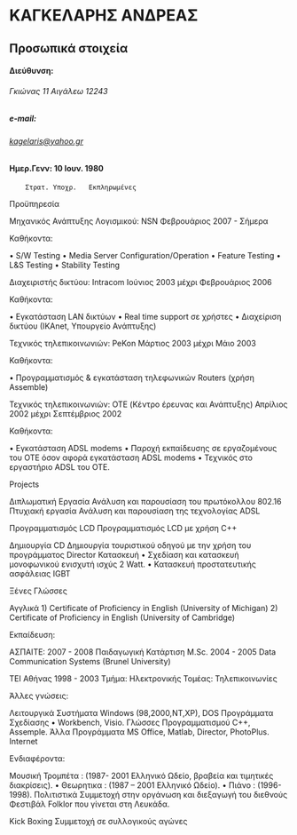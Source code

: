 #                                                    ΚΑΓΚΕΛΑΡΗΣ ΑΝΔΡΕΑΣ


## Προσωπικά στοιχεία 
#### Διεύθυνση: 
###### Γκιώνας 11 Αιγάλεω 12243 	
##### e-mail:	
###### kagelaris@yahoo.gr
####		Ημερ.Γενν:	10 Ιουν. 1980
		Στρατ. Υποχρ.	Εκπληρωμένες


Προϋπηρεσία

Μηχανικός Ανάπτυξης Λογισμικού: NSN	Φεβρουάριος 2007 - Σήμερα

Καθήκοντα:

•	S/W Testing
•	Media Server Configuration/Operation
•	Feature Testing
•	L&S Testing
•	Stability Testing

Διαχειριστής δικτύου: Intracom	Ιούνιος 2003 μέχρι Φεβρουάριος 2006

Καθήκοντα:

•	Εγκατάσταση LAN δικτύων
•	Real time support σε χρήστες
•	Διαχείριση δικτύου (ΙΚΑnet, Υπουργείο Ανάπτυξης)

Τεχνικός τηλεπικοινωνιών: PeKon	Μάρτιος 2003 μέχρι Μάιο 2003

Καθήκοντα:

•	Προγραμματισμός & εγκατάσταση τηλεφωνικών Routers (χρήση Assemble)

Τεχνικός τηλεπικοινωνιών: OTE (Κέντρο έρευνας και Ανάπτυξης)	Απρίλιος 2002 μέχρι Σεπτέμβριος 2002

Καθήκοντα:

•	Εγκατάσταση ADSL modems
•	Παροχή εκπαίδευσης σε εργαζομένους του ΟΤΕ όσον αφορά εγκατάσταση ADSL modems 
•	Τεχνικός στο εργαστήριο ADSL του ΟΤΕ.





Projects

Διπλωματική Εργασία	Ανάλυση και παρουσίαση του πρωτόκολλου 802.16
Πτυχιακή εργασία	Ανάλυση και παρουσίαση της τεχνολογίας ADSL

Προγραμματισμός LCD	Προγραμματισμός LCD  με χρήση C++

Δημιουργία CD  	Δημιουργία τουριστικού οδηγού με την χρήση του προγράμματος Director
Κατασκευή 	•	Σχεδίαση και κατασκευή μονοφωνικού ενισχυτή ισχύς 2 Watt.
•	Κατασκευή προστατευτικής ασφάλειας IGBT

Ξένες Γλώσσες


Αγγλικά	1) Certificate of Proficiency in English (University of Michigan)
2) Certificate of Proficiency in English (University of Cambridge)


Εκπαίδευση:

ΑΣΠΑΙΤΕ: 2007 - 2008
	Παιδαγωγική Κατάρτιση
M.Sc.
2004 - 2005	Data Communication Systems (Brunel University)

ΤΕΙ Αθήνας
1998 - 2003	Τμήμα: Ηλεκτρονικής
Τομέας: Τηλεπικοινωνίες


Άλλες γνώσεις:
	

Λειτουργικά Συστήματα	Windows (98,2000,NT,XP), DOS
Προγράμματα Σχεδίασης
	•	Workbench, Visio.
Γλώσσες Προγραμματισμού	C++, Assemple.
Άλλα Προγράμματα 	MS Office, Matlab, Director, PhotoPlus.
Internet




	






Ενδιαφέροντα:


Μουσική	Τρομπέτα : (1987- 2001 Ελληνικό Ωδείο, βραβεία και τιμητικές   διακρίσεις). 
•	   Θεωρητικα : (1987 – 2001 Ελληνικό Ωδείο).
•	   Πιάνο : (1996-1998).
Πολιτιστικά	Συμμετοχή στην οργάνωση και διεξαγωγή του διεθνούς       Φεστιβάλ Folklor που γίνεται στη Λευκάδα. 

Kick Boxing	Συμμετοχή σε συλλογικούς αγώνες


